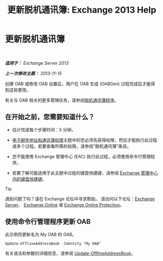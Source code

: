 ﻿---
title: '更新脱机通讯簿: Exchange 2013 Help'
TOCTitle: 更新脱机通讯簿
ms:assetid: 448a207e-41b4-4cef-9fe9-a68b81e2ec4e
ms:mtpsurl: https://technet.microsoft.com/zh-cn/library/Aa997684(v=EXCHG.150)
ms:contentKeyID: 50490398
ms.date: 01/11/2018
mtps_version: v=EXCHG.150
ms.translationtype: HT
---

# 更新脱机通讯簿

 

_**适用于：** Exchange Server 2013_

_**上一次修改主题：** 2013-11-15_

创建 OAB 或修改 OAB 设置后，用户在 OAB 生成 (OABGen) 过程完成后才能得到这些更改。

有关与 OAB 相关的更多管理任务，请参阅[脱机通讯簿程序](offline-address-book-procedures-exchange-2013-help.md)。

## 在开始之前，您需要知道什么？

  - 估计完成每个步骤时间：5 分钟。

  - [电子邮件地址和通讯簿权限](email-address-and-address-book-permissions-exchange-2013-help.md)主题中的您必须先获得权限，然后才能执行此过程或多个过程。若要查看所需的权限，请参阅“脱机通讯簿”条目。

  - 您不能使用 Exchange 管理中心 (EAC) 执行此过程，必须使用命令行管理程序。

  - 若要了解可能适用于此主题中过程的键盘快捷键，请参阅 [Exchange 管理中心内的键盘快捷键](keyboard-shortcuts-in-the-exchange-admin-center-exchange-online-protection-help.md)。

> [!TIP]  
> 遇到问题了吗？请在 Exchange 论坛中寻求帮助。 请访问以下论坛：<a href="https://go.microsoft.com/fwlink/p/?linkid=60612">Exchange Server</a>、 <a href="https://go.microsoft.com/fwlink/p/?linkid=267542">Exchange Online</a> 或 <a href="https://go.microsoft.com/fwlink/p/?linkid=285351">Exchange Online Protection</a>。


## 使用命令行管理程序更新 OAB

此示例将更新名为 My OAB 的 OAB。

    Update-OfflineAddressBook -Identity "My OAB"

有关语法和参数的详细信息，请参阅 [Update-OfflineAddressBook](https://technet.microsoft.com/zh-cn/library/aa995979\(v=exchg.150\))。

